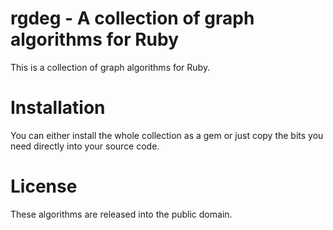 rgdeg - A collection of graph algorithms for Ruby
====

This is a collection of graph algorithms for Ruby.


Installation
==

You can either install the whole collection as a gem or just copy the bits you
need directly into your source code.


License
==

These algorithms are released into the public domain.